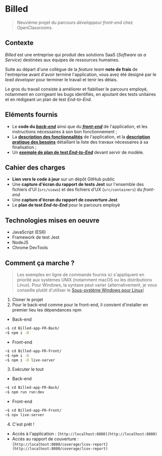 # Billed

> Neuvième projet du parcours _développeur front-end_ chez OpenClassrooms.

## Contexte

_Billed_ est une entreprise qui produit des solutions SaaS (_Software as a Service_) destinées aux équipes de ressources humaines.

Suite au départ d'une collègue de la _feature team_ **note de frais** de l'entreprise avant d'avoir terminé l'application, vous avez été designé par le _lead developer_ pour terminer le travail et tenir les délais.

Le gros du travail consiste à améliorer et fiabiliser le parcours employé, notamment en corrigeant les bugs identifiés, en ajoutant des tests unitaires et en rédigeant un plan de test _End-to-End_.

## Eléments fournis

- Le **code du [_back-end_](https://github.com/OpenClassrooms-Student-Center/Billed-app-FR-back)** ainsi que du **[_front-end_](https://github.com/OpenClassrooms-Student-Center/Billed-app-FR-Front)** de l'application, et les instructions nécessaires à son bon fonctionnement ;
- La **[description des fonctionnalités](https://course.oc-static.com/projects/DA+JSR_P9/Billed+-+Description+des+fonctionnalite%CC%81s.pdf)** de l'application, et la **[description pratique des besoins](https://course.oc-static.com/projects/DA+JSR_P9/Billed+-+Description+pratique+des+besoins+.pdf)** détaillant la liste des travaux nécessaires à sa finalisation ;
- Un [**exemple de plan de test _End-to-End_**](https://course.oc-static.com/projects/DA+JSR_P9/Billed+-+E2E+parcours+administrateur.docx) devant servir de modèle.

## Cahier des charges

- **Lien vers le code à jour** sur un dépôt GitHub public
- Une **capture d'écran du rapport de tests Jest** sur l'ensemble des fichiers d'UI (`src/views`) et des fichiers d'UX (`src/containers`) du _front-end_
- Une **capture d'écran du rapport de couverture Jest**
- Le **plan de test _End-to-End_** pour le parcours employé

## Technologies mises en oeuvre

- JavaScript (ES6)
- Framework de test Jest
- NodeJS
- Chrome DevTools

## Comment ça marche ?

> Les exemples en ligne de commande fournis ici s'appliquent en priorité aux systèmes UNIX (notamment macOS ou les distributions Linux). Pour Windows, la syntaxe peut varier (alternativement, je vous conseille plutôt d'utiliser le [Sous-système Windows pour Linux](https://docs.microsoft.com/fr-fr/windows/wsl/install))

1. Cloner le projet
2. Pour le back-end comme pour le front-end, il convient d'installer en premier lieu les dépendances npm

  - Back-end

  ```bash
  ~$ cd Billed-app-FR-Back/
  ~$ npm i -D
  ```

  - Front-end

  ```bash
  ~$ cd Billed-app-FR-Front/
  ~$ npm i -D
  ~$ npm i -D live-server
  ```

3. Exécuter le tout

  - Back-end

  ```bash
  ~$ cd Billed-app-FR-Back/
  ~$ npm run run:dev
  ```

  - Front-end

  ```bash
  ~$ cd Billed-app-FR-Front/
  ~$ npx live-server
  ```

4. C'est prêt !

  - Accès à l'application : `[http://localhost:8080](http://localhost:8080)`
  - Accès au rapport de couverture : `[http://localhost:8080/coverage/lcov-report](http://localhost:8080/coverage/lcov-report)`
